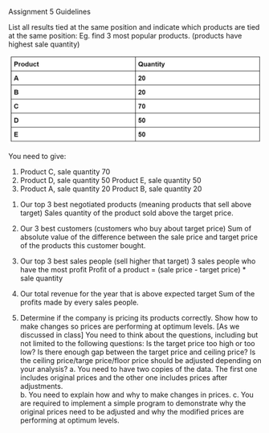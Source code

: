 Assignment 5 Guidelines

List all results tied at the same position and indicate which products are tied at the same position:
Eg. find 3 most popular products. (products have highest sale quantity)

![requirement](./Requirement.jpg)

You need to give:
1. Product C, sale quantity 70
2. Product D, sale quantity 50
    Product E, sale quantity 50
3. Product A, sale quantity 20
    Product B, sale quantity 20


1) Our top 3 best negotiated products (meaning products that sell above target)
Sales quantity of the product sold above the target price.

2) Our 3 best customers (customers who buy about target price)
Sum of absolute value of the difference between the sale price and target price of the products this customer bought.

3) Our top 3 best sales people (sell higher that target) 
3 sales people who have the most profit
Profit of a product = (sale price - target price) * sale quantity

4) Our total revenue for the year that is above expected target
Sum of the profits made by every sales people.
5) Determine if the company is pricing its products correctly. Show how to make changes so prices are performing at optimum levels. [As we discussed in class] 
You need to think about the questions, including but not limited to the following questions: Is the target price too high or too low? Is there enough gap between the target price and ceiling price? Is the ceiling price/targe price/floor price should be adjusted depending on your analysis?
a. You need to have two copies of the data. The first one includes original prices and the other one includes prices after adjustments.   
b. You need to explain how and why to make changes in prices. 
c. You are required to implement a simple program to demonstrate why the original prices need to be adjusted and why the modified prices are performing at optimum levels. 

